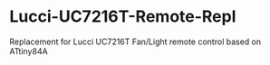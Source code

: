 # Lucci-UC7216T-Remote-Repl
 Replacement for Lucci UC7216T Fan/Light remote control based on ATtiny84A
